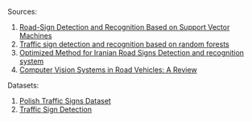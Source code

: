 Sources:
1. [Road-Sign Detection and Recognition Based on Support Vector Machines](https://ieeexplore.ieee.org/abstract/document/4220659)
2. [Traffic sign detection and recognition based on random forests](https://www.sciencedirect.com/science/article/pii/S1568494616000028)
3. [Optimized Method for Iranian Road Signs Detection and recognition system](https://arxiv.org/abs/1407.5324)
4. [Computer Vision Systems in Road Vehicles: A Review](https://arxiv.org/abs/1310.0315)

Datasets:
1. [Polish Traffic Signs Dataset](www.kaggle.com/datasets/polish-traffic-signs-dataset)
2. [Traffic Sign Detection](www.github.com/hoanglehaithanh/Traffic-Sign-Detection)